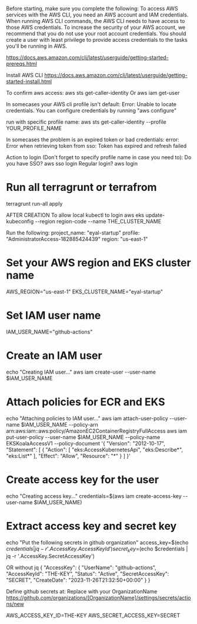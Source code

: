 
Before starting, make sure you complete the following:
To access AWS services with the AWS CLI, you need an AWS account and IAM credentials. When running AWS CLI commands, the AWS CLI needs to have access to those AWS credentials. To increase the security of your AWS account, we recommend that you do not use your root account credentials. You should create a user with least privilege to provide access credentials to the tasks you'll be running in AWS.

https://docs.aws.amazon.com/cli/latest/userguide/getting-started-prereqs.html



Install AWS CLI
https://docs.aws.amazon.com/cli/latest/userguide/getting-started-install.html


To confirm aws access:
aws sts get-caller-identity
Or
aws iam get-user

In somecases your AWS cli profile isn't default:
Error: Unable to locate credentials. You can configure credentials by running "aws configure"

run with specific profile name:
aws sts get-caller-identity --profile YOUR_PROFILE_NAME

In somecases the problem is an expired token or bad credentials:
error: Error when retrieving token from sso: Token has expired and refresh failed

Action to login (Don't forget to specify profile name in case you need to):
Do you have SSO? aws sso login 
Regular login? aws login

# Run all terragrunt or terrafrom
terragrunt run-all apply


AFTER CREATION
To allow local kubectl to login
aws eks update-kubeconfig --region region-code --name THE_CLUSTER_NAME

Run the following:
project_name: "eyal-startup"
profile: "AdministratorAccess-182885424439"
region: "us-east-1"
# Set your AWS region and EKS cluster name
AWS_REGION="us-east-1"
EKS_CLUSTER_NAME="eyal-startup"

# Set IAM user name
IAM_USER_NAME="github-actions"

# Create an IAM user
echo "Creating IAM user..."
aws iam create-user --user-name $IAM_USER_NAME

# Attach policies for ECR and EKS
echo "Attaching policies to IAM user..."
aws iam attach-user-policy --user-name $IAM_USER_NAME --policy-arn arn:aws:iam::aws:policy/AmazonEC2ContainerRegistryFullAccess
aws iam put-user-policy --user-name $IAM_USER_NAME --policy-name EKSKoalaAccessV1 --policy-document '{
    "Version": "2012-10-17",
    "Statement": [
        {
            "Action": [
                "eks:AccessKubernetesApi",
                "eks:Describe*",
                "eks:List*"
            ],
            "Effect": "Allow",
            "Resource": "*"
        }
    ]
}'


# Create access key for the user
echo "Creating access key..."
credentials=$(aws iam create-access-key --user-name $IAM_USER_NAME)

# Extract access key and secret key
echo "Put the following secrets in github organization"
access_key=$(echo $credentials | jq -r '.AccessKey.AccessKeyId')
secret_key=$(echo $credentials | jq -r '.AccessKey.SecretAccessKey')

OR without jq
{
    "AccessKey": {
        "UserName": "github-actions",
        "AccessKeyId": "THE-KEY",
        "Status": "Active",
        "SecretAccessKey": "SECRET",
        "CreateDate": "2023-11-26T21:32:50+00:00"
    }
}

Define github secrets at: 
Replace with your OrganizationName
https://github.com/organizations/[OrganizationName]/settings/secrets/actions/new

AWS_ACCESS_KEY_ID=THE-KEY
AWS_SECRET_ACCESS_KEY=SECRET

